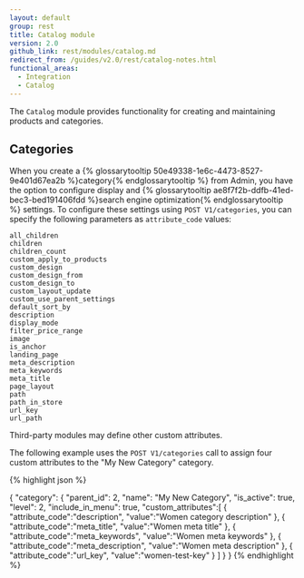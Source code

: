 ```yaml
---
layout: default
group: rest
title: Catalog module
version: 2.0
github_link: rest/modules/catalog.md
redirect_from: /guides/v2.0/rest/catalog-notes.html
functional_areas:
  - Integration
  - Catalog
---
```


The `Catalog` module provides functionality for creating and maintaining products and categories.

## Categories

When you create a {% glossarytooltip 50e49338-1e6c-4473-8527-9e401d67ea2b %}category{% endglossarytooltip %} from Admin, you have the option to configure display and {% glossarytooltip ae8f7f2b-ddfb-41ed-bec3-bed191406fdd %}search engine optimization{% endglossarytooltip %} settings. To configure these settings using `POST V1/categories`, you can specify the following parameters as `attribute_code` values:

```
all_children
children
children_count
custom_apply_to_products
custom_design
custom_design_from
custom_design_to
custom_layout_update
custom_use_parent_settings
default_sort_by
description
display_mode
filter_price_range
image
is_anchor
landing_page
meta_description
meta_keywords
meta_title
page_layout
path
path_in_store
url_key
url_path
```

Third-party modules may define other custom attributes.

The following example uses the `POST V1/categories` call to assign four custom attributes to the "My New Category" category.

{% highlight json %}

{
"category": {
    "parent_id": 2,
    "name": "My New Category",
    "is_active": true,
    "level": 2,
    "include_in_menu": true,
    "custom_attributes":[
         {
            "attribute_code":"description",
            "value":"Women category description"
         },
         {
            "attribute_code":"meta_title",
            "value":"Women meta title"
         },
         {
            "attribute_code":"meta_keywords",
            "value":"Women meta keywords"
         },
         {
            "attribute_code":"meta_description",
            "value":"Women meta description"
         },
         {
            "attribute_code":"url_key",
            "value":"women-test-key"
         }
      ]
    }
}
{% endhighlight %}
